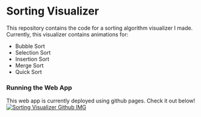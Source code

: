 # **Sorting Visualizer**

This repository contains the code for a sorting algorithm visualizer I made.
Currently, this visualizer contains animations for:

- Bubble Sort
- Selection Sort
- Insertion Sort
- Merge Sort
- Quick Sort

### **Running the Web App**

This web app is currently deployed using github pages. Check it out below!
[![Sorting Visualizer Github IMG](https://user-images.githubusercontent.com/85847744/124341100-23f18c80-db88-11eb-9246-a0dcfd691971.png)](https://wu-wilson.github.io/sorting-visualizer/)
